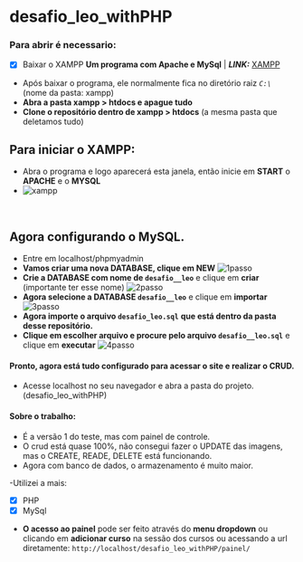 # desafio_leo_withPHP

### Para abrir é necessario:
- [x] Baixar o XAMPP **Um programa com Apache e MySql** | **_LINK:_** [XAMPP](https://www.apachefriends.org/pt_br/index.html)
- Após baixar o programa, ele normalmente fica no diretório raiz *`C:\`* (nome da pasta: xampp)
- **Abra a pasta xampp > htdocs e apague tudo**
- **Clone o repositório dentro de xampp > htdocs** (a mesma pasta que deletamos tudo)

## Para iniciar o XAMPP:
- Abra o programa e logo aparecerá esta janela, então inicie em **START** o **APACHE** e o **MYSQL**
- ![xampp](https://i.imgur.com/ynUFXBP.png)
</br>

## Agora configurando o MySQL.
- Entre em localhost/phpmyadmin
- **Vamos criar uma nova DATABASE, clique em NEW**
![1passo](https://i.imgur.com/qpmIZsr.png)
- **Crie a DATABASE com nome de `desafio__leo`** e clique em **criar** (importante ter esse nome)
![2passo](https://i.imgur.com/SovtPa0.png)
- **Agora selecione a DATABASE `desafio__leo`** e clique em **importar**
![3passo](https://i.imgur.com/GVmx4O0.png)
- **Agora importe o arquivo `desafio_leo.sql`** **que está dentro da pasta desse repositório.**
- **Clique em escolher arquivo e procure pelo arquivo `desafio__leo.sql`** e clique em **executar**
![4passo](https://i.imgur.com/8QXF6T0.png)

#### Pronto, agora está tudo configurado para acessar o site e realizar o CRUD.
- Acesse localhost no seu navegador e abra a pasta do projeto. (desafio_leo_withPHP)

#### Sobre o trabalho:
- É a versão 1 do teste, mas com painel de controle.
- O crud está quase 100%, não consegui fazer o UPDATE das imagens, mas o CREATE, READE, DELETE está funcionando.
- Agora com banco de dados, o armazenamento é muito maior.

-Utilizei a mais: 
- [x] PHP
- [x] MySql

- **O acesso ao painel** pode ser feito através do **menu dropdown** ou clicando em **adicionar curso** na sessão dos cursos ou acessando a url diretamente: `http://localhost/desafio_leo_withPHP/painel/`
